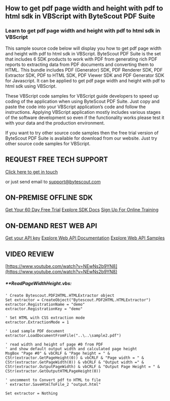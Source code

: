 ## How to get pdf page width and height with pdf to html sdk in VBScript with ByteScout PDF Suite

### Learn to get pdf page width and height with pdf to html sdk in VBScript

This sample source code below will display you how to get pdf page width and height with pdf to html sdk in VBScript. ByteScout PDF Suite is the set that includes 6 SDK products to work with PDF from generating rich PDF reports to extracting data from PDF documents and converting them to HTML. This bundle includes PDF (Generator) SDK, PDF Renderer SDK, PDF Extractor SDK, PDF to HTML SDK, PDF Viewer SDK and PDF Generator SDK for Javascript. It can be applied to get pdf page width and height with pdf to html sdk using VBScript.

 These VBScript code samples for VBScript guide developers to speed up coding of the application when using ByteScout PDF Suite. Just copy and paste the code into your VBScript application’s code and follow the instructions. Applying VBScript application mostly includes various stages of the software development so even if the functionality works please test it with your data and the production environment.

If you want to try other source code samples then the free trial version of ByteScout PDF Suite is available for download from our website. Just try other source code samples for VBScript.

## REQUEST FREE TECH SUPPORT

[Click here to get in touch](https://bytescout.zendesk.com/hc/en-us/requests/new?subject=ByteScout%20PDF%20Suite%20Question)

or just send email to [support@bytescout.com](mailto:support@bytescout.com?subject=ByteScout%20PDF%20Suite%20Question) 

## ON-PREMISE OFFLINE SDK 

[Get Your 60 Day Free Trial](https://bytescout.com/download/web-installer?utm_source=github-readme)
[Explore SDK Docs](https://bytescout.com/documentation/index.html?utm_source=github-readme)
[Sign Up For Online Training](https://academy.bytescout.com/)


## ON-DEMAND REST WEB API

[Get your API key](https://pdf.co/documentation/api?utm_source=github-readme)
[Explore Web API Documentation](https://pdf.co/documentation/api?utm_source=github-readme)
[Explore Web API Samples](https://github.com/bytescout/ByteScout-SDK-SourceCode/tree/master/PDF.co%20Web%20API)

## VIDEO REVIEW

[https://www.youtube.com/watch?v=NEwNs2b9YN8](https://www.youtube.com/watch?v=NEwNs2b9YN8)




<!-- code block begin -->

##### ****ReadPageWidthHeight.vbs:**
    
```
' Create Bytescout.PDF2HTML.HTMLExtractor object
Set extractor = CreateObject("Bytescout.PDF2HTML.HTMLExtractor")
extractor.RegistrationName = "demo"
extractor.RegistrationKey = "demo"

' Set HTML with CSS extraction mode
extractor.ExtractionMode = 1

' Load sample PDF document
extractor.LoadDocumentFromFile("..\..\sample2.pdf")

' read width and height of page #0 from PDF 
' and show default output width and calculated page height
MsgBox "Page #0" & vbCRLF & "Page height = " & CStr(extractor.GetPageHeight(0)) & vbCRLF & "Page width = " & CStr(extractor.GetPageWidth(0)) & vbCRLF & "Output width =" & CStr(extractor.OutputPageWidth) & vbCRLF & "Output Page Height = " & CStr(extractor.GetOutputHTMLPageHeight(0))

' uncomment to Convert pdf to HTML to file 
' extractor.SaveHtmlToFile_2 "output.html"

Set extractor = Nothing


```

<!-- code block end -->